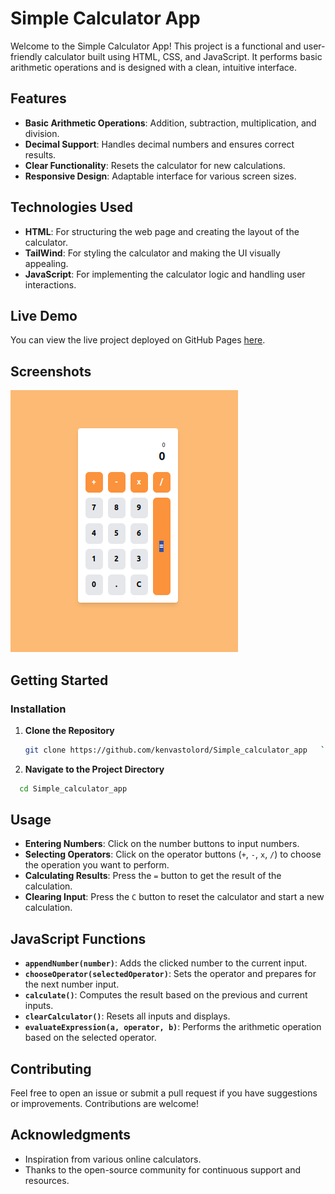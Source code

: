 # Simple Calculator App

Welcome to the Simple Calculator App! This project is a functional and user-friendly calculator built using HTML, CSS, and JavaScript. It performs basic arithmetic operations and is designed with a clean, intuitive interface.

## Features

- **Basic Arithmetic Operations**: Addition, subtraction, multiplication, and division.
- **Decimal Support**: Handles decimal numbers and ensures correct results.
- **Clear Functionality**: Resets the calculator for new calculations.
- **Responsive Design**: Adaptable interface for various screen sizes.

## Technologies Used

- **HTML**: For structuring the web page and creating the layout of the calculator.
- **TailWind**: For styling the calculator and making the UI visually appealing.
- **JavaScript**: For implementing the calculator logic and handling user interactions.

## Live Demo

You can view the live project deployed on GitHub Pages [here](https://kenvastolord.github.io/Simple_calculator_app/).

## Screenshots

![Calculator Screenshot](assets/calculator.gif)

## Getting Started

### Installation

1. **Clone the Repository**

   ````bash
   git clone https://github.com/kenvastolord/Simple_calculator_app   ```

   ````

2. **Navigate to the Project Directory**

```bash
  cd Simple_calculator_app
```

## Usage

- **Entering Numbers**: Click on the number buttons to input numbers.
- **Selecting Operators**: Click on the operator buttons (`+`, `-`, `x`, `/`) to choose the operation you want to perform.
- **Calculating Results**: Press the `=` button to get the result of the calculation.
- **Clearing Input**: Press the `C` button to reset the calculator and start a new calculation.

## JavaScript Functions

- **`appendNumber(number)`**: Adds the clicked number to the current input.
- **`chooseOperator(selectedOperator)`**: Sets the operator and prepares for the next number input.
- **`calculate()`**: Computes the result based on the previous and current inputs.
- **`clearCalculator()`**: Resets all inputs and displays.
- **`evaluateExpression(a, operator, b)`**: Performs the arithmetic operation based on the selected operator.

## Contributing

Feel free to open an issue or submit a pull request if you have suggestions or improvements. Contributions are welcome!

## Acknowledgments

- Inspiration from various online calculators.
- Thanks to the open-source community for continuous support and resources.

